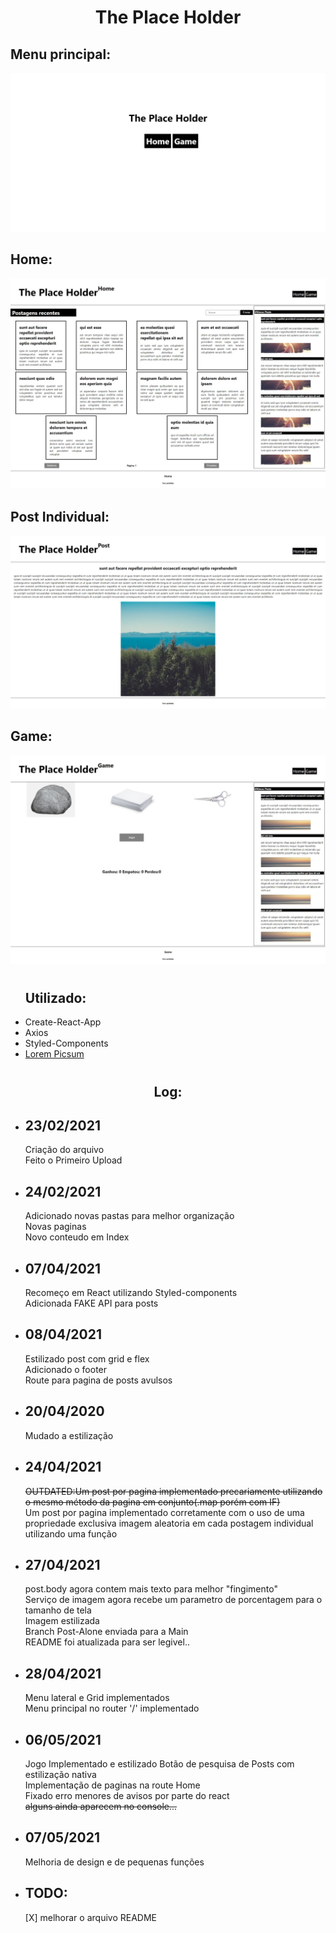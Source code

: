<h1 align='center'>The Place Holder</h1>
<h2>Menu principal:</h2>
<img src='https://raw.githubusercontent.com/LuisVell/ThePlaceHolder/main/assets/1.jpeg'></img>
<h2>Home:</h2>
<img src='https://raw.githubusercontent.com/LuisVell/ThePlaceHolder/main/assets/2.jpeg'></img>
<h2>Post Individual:</h2>
<img src='https://raw.githubusercontent.com/LuisVell/ThePlaceHolder/main/assets/3.jpeg'></img>
<h2>Game:</h2>
<img src='https://raw.githubusercontent.com/LuisVell/ThePlaceHolder/main/assets/4.jpeg'></img>
<h1></h1>
<ul>
<h2>Utilizado:</h2>
<li>Create-React-App</li>
<li>Axios</li>
<li>Styled-Components</li>
<li><a href='https://picsum.photos/'>Lorem Picsum</a></li>
</ul>
<h1></h1>
<h2 align='center'>Log:</h2>
<ul>
<li>
<h2>23/02/2021</h2><p>Criação do arquivo</br>Feito o Primeiro Upload</p></li>
<li><h2>24/02/2021</h2><p>Adicionado novas pastas para melhor organização</br>Novas paginas</br>Novo conteudo em Index</p></li>
<li><h2>07/04/2021</h2><p>Recomeço em React utilizando Styled-components</br>Adicionada FAKE API para posts</p></li>
<li><h2>08/04/2021</h2><p>Estilizado post com grid e flex</br>Adicionado o footer</br>Route para pagina de posts avulsos</p></li>
<li><h2>20/04/2020</h2><p>Mudado a estilização</p></li>
<li><h2>24/04/2021</h2><p><s>OUTDATED:Um post por pagina implementado precariamente utilizando o mesmo método da pagina em conjunto(.map porém com IF)</s> </br>Um post por pagina implementado corretamente com o uso de uma propriedade exclusiva imagem aleatoria em cada postagem individual utilizando uma função</p></li>
<li><h2>27/04/2021</h2><p>post.body agora contem mais texto para melhor "fingimento"</br>Serviço de imagem agora recebe um parametro de porcentagem para o tamanho de tela</br>Imagem estilizada</br>Branch Post-Alone enviada para a Main</br>README foi atualizada para ser legivel..</p></li>
<li><h2>28/04/2021</h2><p>Menu lateral e Grid implementados</br>Menu principal no router '/' implementado</p></li>
<li><h2>06/05/2021</h2><p>Jogo Implementado e estilizado Botão de pesquisa de Posts com estilização nativa</br>Implementação de paginas na route Home</br>Fixado erro menores de avisos por parte do react</br><s>alguns ainda aparecem no console...</s></p></li>
<li><h2>07/05/2021</h2><p>Melhoria de design e de pequenas funções</p></li>
<li><h2>TODO:</h2><p>[X] melhorar o arquivo README</p></li>
</ul>

